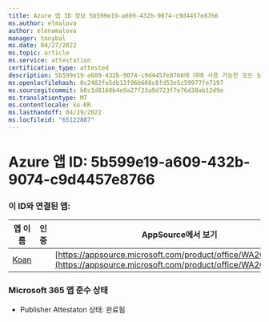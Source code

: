 ```yaml
---
title: Azure 앱 ID 정보 5b599e19-a609-432b-9074-c9d4457e8766
ms.author: elmalova
author: elenamalova
manager: tonybal
ms.date: 04/27/2022
ms.topic: article
ms.service: attestation
certification_type: attested
description: 5b599e19-a609-432b-9074-c9d4457e8766에 대해 사용 가능한 모든 보안 및 규정 준수 정보입니다.
ms.openlocfilehash: 0c2482fa5db13f06b666c8fd53e5c59977fe7197
ms.sourcegitcommit: b0c1d8160b4e9a27f23a9d723f7e76d38ab12d9e
ms.translationtype: MT
ms.contentlocale: ko-KR
ms.lasthandoff: 04/29/2022
ms.locfileid: "65122887"
---
```

# <a name="azure-app-id-5b599e19-a609-432b-9074-c9d4457e8766"></a>Azure 앱 ID: 5b599e19-a609-432b-9074-c9d4457e8766


### <a name="apps-associated-with-this-id"></a>이 ID와 연결된 앱:
| **앱 이름** | **인증** | **AppSource에서 보기** |
|--------------|---------------|-----------------------|
| [Koan](../forward/WA200002936.md) |  | [https://appsource.microsoft.com/product/office/WA200002936](https://appsource.microsoft.com/product/office/WA200002936) |

### <a name="microsoft-365-app-compliance-status"></a>Microsoft 365 앱 준수 상태
- Publisher Attestaton 상태: 완료됨
